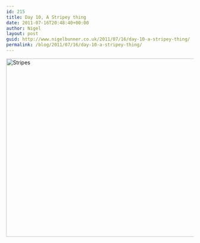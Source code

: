 ```yaml
---
id: 215
title: Day 10, A Stripey thing
date: 2011-07-16T20:48:40+00:00
author: Nigel
layout: post
guid: http://www.nigelbunner.co.uk/2011/07/16/day-10-a-stripey-thing/
permalink: /blog/2011/07/16/day-10-a-stripey-thing/
---
```

[<img src="http://farm7.static.flickr.com/6027/5944138886_f41dd0190b_z.jpg" width="640" height="480" alt="Stripes" />](http://www.flickr.com/photos/icklephotos/5944138886/ "Stripes by icle fotos, on Flickr")